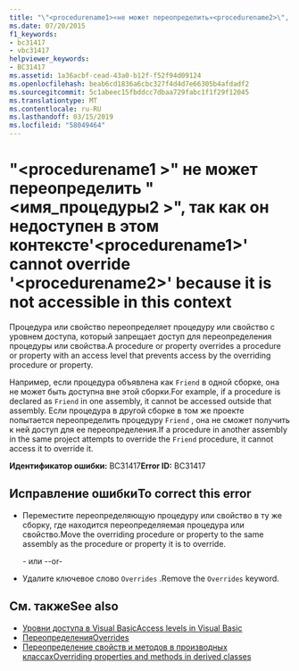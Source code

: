 ```yaml
---
title: "\"<procedurename1>«не может переопределить»<procedurename2>\", так как он недоступен в этом контексте"
ms.date: 07/20/2015
f1_keywords:
- bc31417
- vbc31417
helpviewer_keywords:
- BC31417
ms.assetid: 1a36acbf-cead-43a0-b12f-f52f94d09124
ms.openlocfilehash: beab6cd1836a6cbc327f4d4d7e66305b4afdadf2
ms.sourcegitcommit: 5c1abeec15fbddcc7dbaa729fabc1f1f29f12045
ms.translationtype: MT
ms.contentlocale: ru-RU
ms.lasthandoff: 03/15/2019
ms.locfileid: "58049464"
---
```

# <a name="procedurename1-cannot-override-procedurename2-because-it-is-not-accessible-in-this-context"></a><span data-ttu-id="2f2c9-102">"\<procedurename1 >" не может переопределить "\<имя_процедуры2 >", так как он недоступен в этом контексте</span><span class="sxs-lookup"><span data-stu-id="2f2c9-102">'\<procedurename1>' cannot override '\<procedurename2>' because it is not accessible in this context</span></span>
<span data-ttu-id="2f2c9-103">Процедура или свойство переопределяет процедуру или свойство с уровнем доступа, который запрещает доступ для переопределения процедуры или свойства.</span><span class="sxs-lookup"><span data-stu-id="2f2c9-103">A procedure or property overrides a procedure or property with an access level that prevents access by the overriding procedure or property.</span></span>  
  
 <span data-ttu-id="2f2c9-104">Например, если процедура объявлена как `Friend` в одной сборке, она не может быть доступна вне этой сборки.</span><span class="sxs-lookup"><span data-stu-id="2f2c9-104">For example, if a procedure is declared as `Friend` in one assembly, it cannot be accessed outside that assembly.</span></span> <span data-ttu-id="2f2c9-105">Если процедура в другой сборке в том же проекте попытается переопределить процедуру `Friend` , она не сможет получить к ней доступ для ее переопределения.</span><span class="sxs-lookup"><span data-stu-id="2f2c9-105">If a procedure in another assembly in the same project attempts to override the `Friend` procedure, it cannot access it to override it.</span></span>  
  
 <span data-ttu-id="2f2c9-106">**Идентификатор ошибки:** BC31417</span><span class="sxs-lookup"><span data-stu-id="2f2c9-106">**Error ID:** BC31417</span></span>  
  
## <a name="to-correct-this-error"></a><span data-ttu-id="2f2c9-107">Исправление ошибки</span><span class="sxs-lookup"><span data-stu-id="2f2c9-107">To correct this error</span></span>  
  
-   <span data-ttu-id="2f2c9-108">Переместите переопределяющую процедуру или свойство в ту же сборку, где находится переопределяемая процедура или свойство.</span><span class="sxs-lookup"><span data-stu-id="2f2c9-108">Move the overriding procedure or property to the same assembly as the procedure or property it is to override.</span></span>  
  
     <span data-ttu-id="2f2c9-109">- или -</span><span class="sxs-lookup"><span data-stu-id="2f2c9-109">-or-</span></span>  
  
-   <span data-ttu-id="2f2c9-110">Удалите ключевое слово `Overrides` .</span><span class="sxs-lookup"><span data-stu-id="2f2c9-110">Remove the `Overrides` keyword.</span></span>  
  
## <a name="see-also"></a><span data-ttu-id="2f2c9-111">См. также</span><span class="sxs-lookup"><span data-stu-id="2f2c9-111">See also</span></span>

- [<span data-ttu-id="2f2c9-112">Уровни доступа в Visual Basic</span><span class="sxs-lookup"><span data-stu-id="2f2c9-112">Access levels in Visual Basic</span></span>](../../visual-basic/programming-guide/language-features/declared-elements/access-levels.md)
- [<span data-ttu-id="2f2c9-113">Переопределения</span><span class="sxs-lookup"><span data-stu-id="2f2c9-113">Overrides</span></span>](../../visual-basic/language-reference/modifiers/overrides.md)
- [<span data-ttu-id="2f2c9-114">Переопределение свойств и методов в производных классах</span><span class="sxs-lookup"><span data-stu-id="2f2c9-114">Overriding properties and methods in derived classes</span></span>](~/docs/visual-basic/programming-guide/language-features/objects-and-classes/inheritance-basics.md#overriding-properties-and-methods-in-derived-classes)
